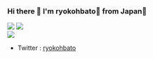 ### Hi there 👋 I'm ryokohbato🐤 from Japan🎌

<img src="https://github-readme-stats.vercel.app/api?username=ryokohbato&show_icons=true&theme=react">
<img src="https://github-readme-stats.vercel.app/api/top-langs/?username=ryokohbato&layout=compact&theme=react">
<br>
<img src="https://github-profile-trophy.vercel.app/?username=ryokohbato&theme=monokai&margin-w=10">

- Twitter : [ryokohbato](https://twitter.com/ryokohbato)

<!--
**ryokohbato/ryokohbato** is a ✨ _special_ ✨ repository because its `README.md` (this file) appears on your GitHub profile.

Here are some ideas to get you started:

- 🔭 I’m currently working on ...
- 🌱 I’m currently learning ...
- 👯 I’m looking to collaborate on ...
- 🤔 I’m looking for help with ...
- 💬 Ask me about ...
- 📫 How to reach me: ...
- 😄 Pronouns: ...
- ⚡ Fun fact: ...
-->
